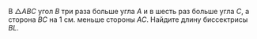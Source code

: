 В $\triangle ABC$ угол $B$ три раза больше угла $A$ и в шесть 
раз больше угла $C$, а сторона $BC$ на 1 см. меньше стороны $AC$. 
Найдите длину биссектрисы $BL$.